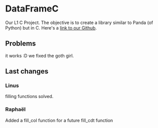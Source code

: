 # DataFrameC

Our L1 C Project. The objective is to create a library similar to Panda (of Python) but in C.
Here's a [link to our Github](https://github.com/Fullbust505/CDataFrame).

## Problems

it works :D we fixed the goth girl.

## Last changes

### Linus

filling functions solved.

### Raphaël

Added a fill_col function for a future fill_cdt function
